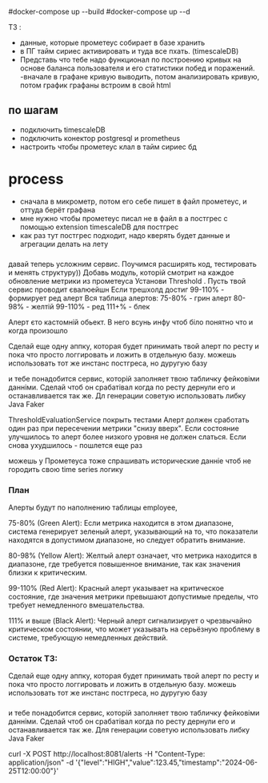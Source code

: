 
#docker-compose up --build
#docker-compose up --d


ТЗ :
- данные, которые прометеус собирает в базе хранить
- в ПГ тайм сириес активировать и туда все пхать. (timescaleDB)
- Представь что тебе надо функционал по построению кривых на основе баланса пользователя и его статистики побед и поражений.
  -вначале в графане кривую выводить, потом анализировать кривую, потом график графаны встроим в свой html



## по шагам

- подключить timescaleDB
- подключить конектор postgresql и prometheus
- настроить чтобы прометеус клал в тайм сириес бд

# process
- сначала в микрометр, потом его себе пишет в файл прометеус, и оттуда берёт графана
- мне нужно чтобы прометеус писал не в файл в а постгрес с помощью extension timescaleDB для постгрес
- как раз тут постгрес подходит, надо кверять будет данные и агрегации делать на лету













###
давай теперь усложним сервис. Поучимся расширять код, тестировать и менять структуру))
Добавь модуль, которій смотрит на каждое обновление метрики из прометеуса
Установи Threshold .
Пусть твой сервис проводит євалюейшн
Если трешхолд достиг 99-110% - формирует ред алерт
Вся таблица алертов:
75-80% - грин алерт
80-98% - желтій
99-110% - ред
111+% - блек

Алерт єто кастомній обьект. В него всунь инфу чтоб біло понятно что и когда произошло


Сделай еще одну аппку, которая будет принимать твой алерт по ресту и пока что просто логгировать и ложить в отдельную базу. можешь использовать тот же инстанс постгреса, но дуругую базу


и тебе понадобится сервис, которій заполняет твою табличку фейковіми данніми. Сделай чтоб он срабатівал когда по ресту дернули его и останавливается так же.
Дл генерации советую использовать либку Java Faker


ThresholdEvaluationService покрыть тестами
Алерт должен сработать один раз при пересечении метрики "снизу вверх". Если состояние улучшилось то алерт более низкого уровня не должен слаться. Если снова ухудшилось - пошлется еще раз

можешь у Прометеуса тоже спрашивать исторические данніе чтоб не городить свою time series логику


### План

Алерты будут по наполнению таблицы employee,

75-80% (Green Alert): Если метрика находится в этом диапазоне, система генерирует зеленый алерт, указывающий на то, что показатели находятся в допустимом диапазоне, но следует обратить внимание.

80-98% (Yellow Alert): Желтый алерт означает, что метрика находится в диапазоне, где требуется повышенное внимание, так как значения близки к критическим.

99-110% (Red Alert): Красный алерт указывает на критическое состояние, где значения метрики превышают допустимые пределы, что требует немедленного вмешательства.

111% и выше (Black Alert): Черный алерт сигнализирует о чрезвычайно критическом состоянии, что может указывать на серьёзную проблему в системе, требующую немедленных действий.

### Остаток ТЗ:
Сделай еще одну аппку, которая будет принимать твой алерт по ресту и пока что просто логгировать и ложить в отдельную базу. можешь использовать тот же инстанс постгреса, но дуругую базу

###
и тебе понадобится сервис, которій заполняет твою табличку фейковіми данніми. Сделай чтоб он срабатівал когда по ресту дернули его и останавливается так же.
Для генерации советую использовать либку Java Faker




curl -X POST http://localhost:8081/alerts -H "Content-Type: application/json" -d '{"level":"HIGH","value":123.45,"timestamp":"2024-06-25T12:00:00"}'
